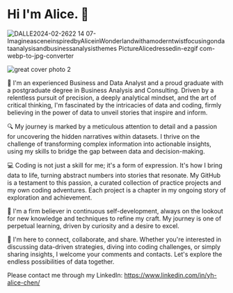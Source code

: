 # Hi I'm Alice. 👋

![DALLE2024-02-2622 14 07-ImagineasceneinspiredbyAliceinWonderlandwithamoderntwistfocusingondataanalysisandbusinessanalysisthemes PictureAlicedressedin-ezgif com-webp-to-jpg-converter](https://github.com/yh-alice-chen/yh-alice-chen/assets/147277276/be4fef94-003a-4ebc-afe1-f3febe73ab4c)

![great cover photo 2](https://github.com/yh-alice-chen/yh-alice-chen/assets/147277276/18341f8e-7028-4591-9c10-9eadbd22ce47)

👧 I'm an experienced Business and Data Analyst and a proud graduate with a postgraduate degree in Business Analysis and Consulting. Driven by a relentless pursuit of precision, a deeply analytical mindset, and the art of critical thinking, I'm fascinated by the intricacies of data and coding, firmly believing in the power of data to unveil stories that inspire and inform.

🔍 My journey is marked by a meticulous attention to detail and a passion for uncovering the hidden narratives within datasets. I thrive on the challenge of transforming complex information into actionable insights, using my skills to bridge the gap between data and decision-making.

💻 Coding is not just a skill for me; it's a form of expression. It's how I bring data to life, turning abstract numbers into stories that resonate. My GitHub is a testament to this passion, a curated collection of practice projects and my own coding adventures. Each project is a chapter in my ongoing story of exploration and achievement.

🌱 I'm a firm believer in continuous self-development, always on the lookout for new knowledge and techniques to refine my craft. My journey is one of perpetual learning, driven by curiosity and a desire to excel.

🤝 I'm here to connect, collaborate, and share. Whether you're interested in discussing data-driven strategies, diving into coding challenges, or simply sharing insights, I welcome your comments and contacts. Let's explore the endless possibilities of data together.

Please contact me through my LinkedIn: https://www.linkedin.com/in/yh-alice-chen/
